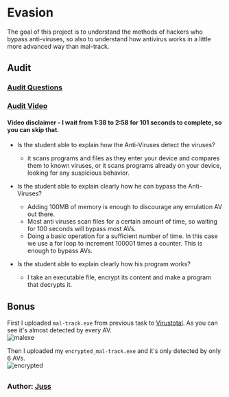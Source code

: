 # Evasion
The goal of this project is to understand the methods of hackers who bypass anti-viruses, so also to understand how antivirus works in a little more advanced way than mal-track.

## Audit 
### [Audit Questions](https://github.com/01-edu/public/tree/master/subjects/cybersecurity/evasion/audit)
### [Audit Video](https://youtu.be/T8oxhKJ62gM)
#### Video disclaimer - I wait from 1:38 to 2:58 for 101 seconds to complete, so you can skip that.

- Is the student able to explain how the Anti-Viruses detect the viruses?
    - it scans programs and files as they enter your device and compares them to known viruses, or it scans programs already on your device, looking for any suspicious behavior.

- Is the student able to explain clearly how he can bypass the Anti-Viruses?
    - Adding 100MB of memory is enough to discourage any emulation AV out there.
    - Most anti viruses scan files for a certain amount of time, so waiting for 100 seconds will bypass most AVs. 
    - Doing a basic operation for a sufficient number of time. In this case we use a for loop to increment 100001 times a counter. This is enough to bypass AVs.

- Is the student able to explain clearly how his program works?
    - I take an executable file, encrypt its content and make a program that decrypts it.

## Bonus

First I uploaded `mal-track.exe` from previous task to [Virustotal](https://www.virustotal.com/gui/home/upload). As you can see it's almost detected by every AV.       
![malexe](https://01.kood.tech/git/juss/evasion/raw/branch/master/images/malexe.png)

Then I uploaded my `encrypted_mal-track.exe` and it's only detected by only 6 AVs.   
![encrypted](https://01.kood.tech/git/juss/evasion/raw/branch/master/images/encrypted_malexe.png)

##
### Author: [Juss](https://01.kood.tech/git/juss)